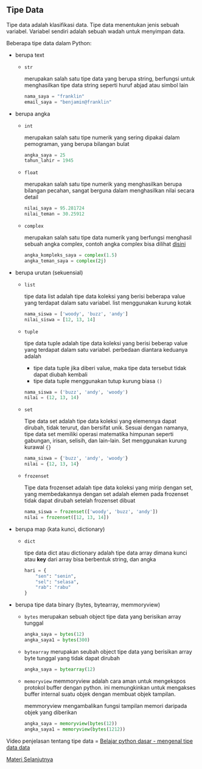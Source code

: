 ## Tipe Data

Tipe data adalah klasifikasi data. Tipe data menentukan jenis sebuah variabel.
Variabel sendiri adalah sebuah wadah untuk menyimpan data.

Beberapa tipe data dalam Python:

- berupa text

    - ``str``

        merupakan salah satu tipe data yang berupa string, berfungsi untuk menghasilkan tipe data string seperti huruf abjad atau simbol lain
        ```python
        nama_saya = "franklin"
        email_saya = "benjamin@franklin"
        ```

- berupa angka

    - ``int``

        merupakan salah satu tipe numerik yang sering dipakai dalam pemograman, yang berupa bilangan bulat
        ```python
        angka_saya = 25
        tahun_lahir = 1945
        ```

    - ``float``

        merupakan salah satu tipe numerik yang menghasilkan berupa bilangan pecahan, sangat berguna dalam menghasilkan nilai secara detail
        ```python
        nilai_saya = 95.281724
        nilai_teman = 30.25912
        ```

    - ``complex``

        merupakan salah satu tipe data numerik yang berfungsi menghasil sebuah angka complex, contoh angka complex bisa dilihat [disini](https://id.wikipedia.org/wiki/Bilangan_kompleks)
        ```python
        angka_kompleks_saya = complex(1.5)
        angka_teman_saya = complex(2j)
        ```

- berupa urutan (sekuensial)

    - ``list``

        tipe data list adalah tipe data koleksi yang berisi beberapa value yang terdapat dalam satu variabel. list menggunakan kurung kotak
        ```python
        nama_siswa = ['woody', 'buzz', 'andy']
        nilai_siswa = [12, 13, 14]
        ```

    - ``tuple``

        tipe data tuple adalah tipe data koleksi yang berisi beberap value yang terdapat dalam satu variabel. perbedaan diantara keduanya adalah

        - tipe data tuple jika diberi value, maka tipe data tersebut tidak dapat diubah kembali
        - tipe data tuple menggunakan tutup kurung biasa ``()``

        ```python
        nama_siswa = ('buzz', 'andy', 'woody')
        nilai = (12, 13, 14)
        ```

    - ``set``

        Tipe data set adalah tipe data koleksi yang elemennya dapat dirubah, tidak terurut, dan bersifat unik. Sesuai dengan namanya, tipe data set memiliki operasi matematika himpunan seperti gabungan, irisan, selisih, dan lain-lain. Set menggunakan kurung kurawal ``{}``

        ```python
        nama_siswa = {'buzz', 'andy', 'woody'}
        nilai = {12, 13, 14}
        ```

    - ``frozenset``

        Tipe data frozenset adalah tipe data koleksi yang mirip dengan set, yang membedakannya dengan set adalah elemen pada frozenset tidak dapat dirubah setelah frozenset dibuat

        ```python
        nama_siswa = frozenset(['woody', 'buzz', 'andy'])
        nilai = frozenset([12, 13, 14])
        ```

- berupa map (kata kunci, dictionary)

    - ``dict``

        tipe data dict  atau dictionary adalah tipe data array dimana kunci atau __key__ dari array bisa berbentuk string, dan angka
        ```python
        hari = {
            "sen": "senin",
            "sel": "selasa",
            "rab": "rabu"
        }
        ```

- berupa tipe data binary (bytes, bytearray, memmoryview)

    - ``bytes``
        merupakan sebuah object tipe data yang berisikan array tunggal
        ```python
        angka_saya = bytes(12)
        angka_saya1 = bytes(300)
        ```

    - ``bytearray``
        merupakan seubah object tipe data yang berisikan array byte tunggal yang tidak dapat dirubah
        ```python
        angka_saya = bytearray(12)
        ```

    - ``memoryview``
        memmoryview adalah cara aman untuk mengekspos protokol buffer dengan python. ini memungkinkan untuk mengakses buffer internal suatu objek dengan membuat objek tampilan.

        memmoryview mengambalikan fungsi tampilan memori daripada objek yang diberikan
        ```python
        angka_saya = memoryview(bytes(12))
        angka_saya1 = memoryview(bytes(1212))
        ```

Video penjelasan tentang tipe data = [Belajar python dasar - mengenal tipe data data](https://www.youtube.com/watch?v=b3X0CH98Y9g&list=PLZS-MHyEIRo59lUBwU-XHH7Ymmb04ffOY&index=6)

[Materi Selanjutnya](../03_variable)